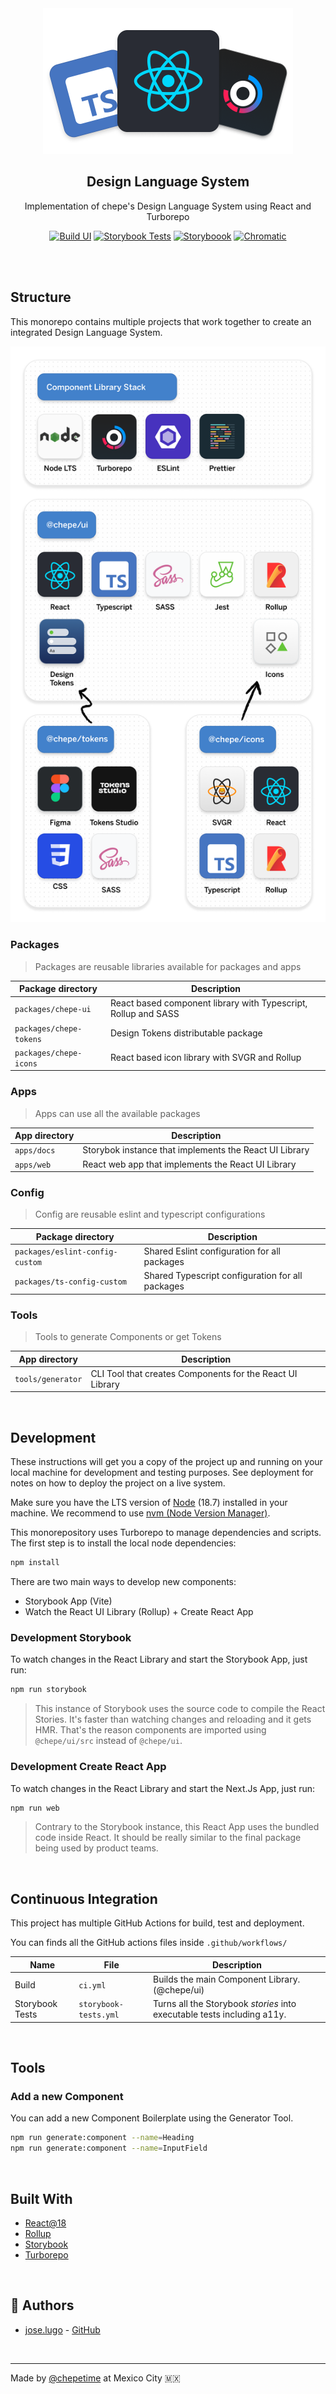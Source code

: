 <div align="center">
  <a href="https://github.com/chepetime/react-turborepo-dls-ops">
    <img src="./docs/logo@2x.png" alt="Logo" width="400" height="233">
  </a>
  <h2 align="center"><strong>Design Language System</strong></h2>
  <p align="center">
    Implementation of chepe's Design Language System using React and Turborepo
  </p>

[![Build UI](https://github.com/chepetime/react-turborepo-dls/actions/workflows/ci.yml/badge.svg)](https://github.com/chepetime/react-turborepo-dls/actions/workflows/ci.yml) [![Storybook Tests](https://github.com/chepetime/react-turborepo-dls/actions/workflows/storybook-tests.yml/badge.svg)](https://github.com/chepetime/react-turborepo-dls/actions/workflows/storybook-tests.yml)
[![Storyboook](https://img.shields.io/badge/Storybook-main-ff69b4)](https://main--63cb088b050236561c70fbc6.chromatic.com)
[![Chromatic](https://img.shields.io/badge/Chromatic-main-fc5220)](https://chromatic.com/library?appId=63cb088b050236561c70fbc6&branch=main)

</div>
<br/>

<br/>

## Structure

This monorepo contains multiple projects that work together to create an integrated Design Language System.

<div align="center">
  <img src="./docs/stack@2x.png" alt="chepe DLS" width="750">
</div>

### Packages

> Packages are reusable libraries available for packages and apps

| Package directory       | Description                                                    |
| ----------------------- | -------------------------------------------------------------- |
| `packages/chepe-ui`     | React based component library with Typescript, Rollup and SASS |
| `packages/chepe-tokens` | Design Tokens distributable package                            |
| `packages/chepe-icons`  | React based icon library with SVGR and Rollup                  |

### Apps

> Apps can use all the available packages

| App directory | Description                                            |
| ------------- | ------------------------------------------------------ |
| `apps/docs`   | Storybok instance that implements the React UI Library |
| `apps/web`    | React web app that implements the React UI Library     |

### Config

> Config are reusable eslint and typescript configurations

| Package directory               | Description                                      |
| ------------------------------- | ------------------------------------------------ |
| `packages/eslint-config-custom` | Shared Eslint configuration for all packages     |
| `packages/ts-config-custom`     | Shared Typescript configuration for all packages |

### Tools

> Tools to generate Components or get Tokens

| App directory     | Description                                               |
| ----------------- | --------------------------------------------------------- |
| `tools/generator` | CLI Tool that creates Components for the React UI Library |

<br/>

## Development

These instructions will get you a copy of the project up and running on your local machine for development and testing purposes. See deployment for notes on how to deploy the project on a live system.

Make sure you have the LTS version of [Node](https://nodejs.dev/) (18.7) installed in your machine. We recommend to use [nvm (Node Version Manager)](https://github.com/nvm-sh/nvm).

This monorepository uses Turborepo to manage dependencies and scripts. The first step is to install the local node dependencies:

```sh
npm install
```

There are two main ways to develop new components:

- Storybook App (Vite)
- Watch the React UI Library (Rollup) + Create React App

### Development Storybook

To watch changes in the React Library and start the Storybook App, just run:

```sh
npm run storybook
```

> This instance of Storybook uses the source code to compile the React Stories. It's faster than watching changes and reloading and it gets HMR. That's the reason components are imported using `@chepe/ui/src` instead of `@chepe/ui`.

### Development Create React App

To watch changes in the React Library and start the Next.Js App, just run:

```sh
npm run web
```

> Contrary to the Storybook instance, this React App uses the bundled code inside React. It should be really similar to the final package being used by product teams.

<br/>

## Continuous Integration

This project has multiple GitHub Actions for build, test and deployment.

You can finds all the GitHub actions files inside `.github/workflows/`

| Name            | File                  | Description                                                             |
| --------------- | --------------------- | ----------------------------------------------------------------------- |
| Build           | `ci.yml`              | Builds the main Component Library. (@chepe/ui)                          |
| Storybook Tests | `storybook-tests.yml` | Turns all the Storybook _stories_ into executable tests including a11y. |

<br/>

## Tools

### Add a new Component

You can add a new Component Boilerplate using the Generator Tool.

```sh
npm run generate:component --name=Heading
npm run generate:component --name=InputField
```

<br/>

<!--

## 🚀 Deployment

<br/>

 ## 🥽 Tests

Explain how to run the automated tests for this system

<br/>

### Break down into end to end tests

Explain what these tests test and why

```
Give an example
```

<br/>


## 🧰 Developing (WIP)

### Integration - React (WIP)

### Browser Support (WIP)

### Event Handling (WIP)

### Testing (WIP)

-->

## Built With

- [React@18](https://reactjs.org/)
- [Rollup](https://rollupjs.org/)
- [Storybook](https://storybook.js.org/)
- [Turborepo](https://turborepo.org/)

<br/>

<!-- ## 👥 Contributing

Please read [CONTRIBUTING.md]() for details on our code of conduct, and the process for submitting pull requests to us.

<br/>

## 🏷 Versioning

We use [SemVer](http://semver.org/) for versioning. For the versions available, see the [tags on this repository](https://github.com/your/project/tags).

<br/> -->

## 🤺 Authors

- [jose.lugo](mailto:me@joselugo.dev) - [GitHub](https://github.com/chepetimetime)

<br/>

<!-- ## 🎩 Acknowledgments

> Template

<br/>

 -->

---

Made by [@chepetime](https://github.com/chepetimetime) at Mexico City 🇲🇽
